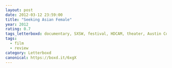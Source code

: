 ```yaml
---
layout: post 
date: 2012-03-12 23:59:00
title: "Seeking Asian Female"
year: 2012
rating: 0.7
tags_letterboxd: documentary, SXSW, festival, HDCAM, theater, Austin Convention Center, Austin, world premiere, premiere
tags:
  - film
  - review
category: Letterboxd
canonical: https://boxd.it/6xgX
---
```

